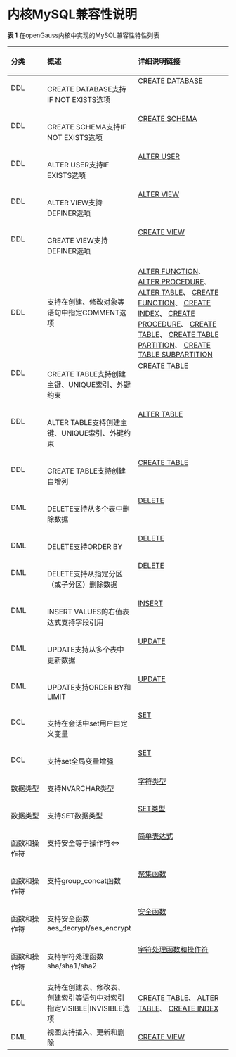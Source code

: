 # 内核MySQL兼容性说明<a name="ZH-CN_TOPIC_0000001201277572"></a>

**表 1**  在openGauss内核中实现的MySQL兼容性特性列表

<a name="zh-cn_topic_0283136929_zh-cn_topic_0237124747_zh-cn_topic_0059777487_zh-cn_topic_0058967566_table53712060"></a>
<table><thead align="left"><tr id="zh-cn_topic_0283136929_zh-cn_topic_0237124747_zh-cn_topic_0059777487_zh-cn_topic_0058967566_row56018257"><th class="cellrowborder" valign="top" width="18.23%" id="mcps1.2.4.1.1"><p id="zh-cn_topic_0283136929_zh-cn_topic_0237124747_zh-cn_topic_0059777487_zh-cn_topic_0058967566_p41184969"><a name="zh-cn_topic_0283136929_zh-cn_topic_0237124747_zh-cn_topic_0059777487_zh-cn_topic_0058967566_p41184969"></a><a name="zh-cn_topic_0283136929_zh-cn_topic_0237124747_zh-cn_topic_0059777487_zh-cn_topic_0058967566_p41184969"></a><b>分类</b></p>
</th>
<th class="cellrowborder" valign="top" width="34.54%" id="mcps1.2.4.1.2"><p id="zh-cn_topic_0283136929_zh-cn_topic_0237124747_zh-cn_topic_0059777487_zh-cn_topic_0058967566_p47648206"><a name="zh-cn_topic_0283136929_zh-cn_topic_0237124747_zh-cn_topic_0059777487_zh-cn_topic_0058967566_p47648206"></a><a name="zh-cn_topic_0283136929_zh-cn_topic_0237124747_zh-cn_topic_0059777487_zh-cn_topic_0058967566_p47648206"></a><b>概述</b></p>
</th>
<th class="cellrowborder" valign="top" width="47.23%" id="mcps1.2.4.1.3"><p id="zh-cn_topic_0283136929_zh-cn_topic_0237124747_zh-cn_topic_0059777487_zh-cn_topic_0058967566_p36573630"><a name="zh-cn_topic_0283136929_zh-cn_topic_0237124747_zh-cn_topic_0059777487_zh-cn_topic_0058967566_p36573630"></a><a name="zh-cn_topic_0283136929_zh-cn_topic_0237124747_zh-cn_topic_0059777487_zh-cn_topic_0058967566_p36573630"></a><b>详细说明链接<b></p>
</th>
</tr>
</thead>
<tbody>
<tr id="zh-cn_topic_0283136929_zh-cn_topic_0237124747_zh-cn_topic_0059777487_zh-cn_topic_0058967566_row26793117"><td class="cellrowborder" valign="top" width="18.23%" headers="mcps1.2.4.1.1 "><p id="zh-cn_topic_0283136929_zh-cn_topic_0237124747_zh-cn_topic_0059777487_zh-cn_topic_0058967566_p22758839"><a name="zh-cn_topic_0283136929_zh-cn_topic_0237124747_zh-cn_topic_0059777487_zh-cn_topic_0058967566_p22758839"></a><a name="zh-cn_topic_0283136929_zh-cn_topic_0237124747_zh-cn_topic_0059777487_zh-cn_topic_0058967566_p22758839"></a>DDL</p>
</td>
<td class="cellrowborder" valign="top" width="34.54%" headers="mcps1.2.4.1.2 "><p id="zh-cn_topic_0283136929_zh-cn_topic_0237124747_zh-cn_topic_0059777487_zh-cn_topic_0058967566_p31526653"><a name="zh-cn_topic_0283136929_zh-cn_topic_0237124747_zh-cn_topic_0059777487_zh-cn_topic_0058967566_p31526653"></a><a name="zh-cn_topic_0283136929_zh-cn_topic_0237124747_zh-cn_topic_0059777487_zh-cn_topic_0058967566_p31526653"></a>CREATE DATABASE支持IF NOT EXISTS选项</p>
</td>
<td class="cellrowborder" valign="top" width="47.23%" headers="mcps1.2.4.1.3 "><a name="zh-cn_topic_0283136929_zh-cn_topic_0237124747_zh-cn_topic_0059777487_zh-cn_topic_0058967566_ul55286870"></a><a name="zh-cn_topic_0283136929_zh-cn_topic_0237124747_zh-cn_topic_0059777487_zh-cn_topic_0058967566_ul55286870"></a><a href="CREATE-DATABASE.md">CREATE DATABASE</a>
</td>
</tr>
<tr id="zh-cn_topic_0283136929_zh-cn_topic_0237124747_zh-cn_topic_0059777487_zh-cn_topic_0058967566_row26793117"><td class="cellrowborder" valign="top" width="18.23%" headers="mcps1.2.4.1.1 "><p id="zh-cn_topic_0283136929_zh-cn_topic_0237124747_zh-cn_topic_0059777487_zh-cn_topic_0058967566_p22758839"><a name="zh-cn_topic_0283136929_zh-cn_topic_0237124747_zh-cn_topic_0059777487_zh-cn_topic_0058967566_p22758839"></a><a name="zh-cn_topic_0283136929_zh-cn_topic_0237124747_zh-cn_topic_0059777487_zh-cn_topic_0058967566_p22758839"></a>DDL</p>
</td>
<td class="cellrowborder" valign="top" width="34.54%" headers="mcps1.2.4.1.2 "><p id="zh-cn_topic_0283136929_zh-cn_topic_0237124747_zh-cn_topic_0059777487_zh-cn_topic_0058967566_p31526653"><a name="zh-cn_topic_0283136929_zh-cn_topic_0237124747_zh-cn_topic_0059777487_zh-cn_topic_0058967566_p31526653"></a><a name="zh-cn_topic_0283136929_zh-cn_topic_0237124747_zh-cn_topic_0059777487_zh-cn_topic_0058967566_p31526653"></a>CREATE SCHEMA支持IF NOT EXISTS选项</p>
</td>
<td class="cellrowborder" valign="top" width="47.23%" headers="mcps1.2.4.1.3 "><a name="zh-cn_topic_0283136929_zh-cn_topic_0237124747_zh-cn_topic_0059777487_zh-cn_topic_0058967566_ul55286870"></a><a name="zh-cn_topic_0283136929_zh-cn_topic_0237124747_zh-cn_topic_0059777487_zh-cn_topic_0058967566_ul55286870"></a><a href="CREATE-SCHEMA.md">CREATE SCHEMA</a>
</td>
</tr>
<tr id="zh-cn_topic_0283136929_zh-cn_topic_0237124747_zh-cn_topic_0059777487_zh-cn_topic_0058967566_row26793117"><td class="cellrowborder" valign="top" width="18.23%" headers="mcps1.2.4.1.1 "><p id="zh-cn_topic_0283136929_zh-cn_topic_0237124747_zh-cn_topic_0059777487_zh-cn_topic_0058967566_p22758839"><a name="zh-cn_topic_0283136929_zh-cn_topic_0237124747_zh-cn_topic_0059777487_zh-cn_topic_0058967566_p22758839"></a><a name="zh-cn_topic_0283136929_zh-cn_topic_0237124747_zh-cn_topic_0059777487_zh-cn_topic_0058967566_p22758839"></a>DDL</p>
</td>
<td class="cellrowborder" valign="top" width="34.54%" headers="mcps1.2.4.1.2 "><p id="zh-cn_topic_0283136929_zh-cn_topic_0237124747_zh-cn_topic_0059777487_zh-cn_topic_0058967566_p31526653"><a name="zh-cn_topic_0283136929_zh-cn_topic_0237124747_zh-cn_topic_0059777487_zh-cn_topic_0058967566_p31526653"></a><a name="zh-cn_topic_0283136929_zh-cn_topic_0237124747_zh-cn_topic_0059777487_zh-cn_topic_0058967566_p31526653"></a>ALTER USER支持IF EXISTS选项</p>
</td>
<td class="cellrowborder" valign="top" width="47.23%" headers="mcps1.2.4.1.3 "><a name="zh-cn_topic_0283136929_zh-cn_topic_0237124747_zh-cn_topic_0059777487_zh-cn_topic_0058967566_ul55286870"></a><a name="zh-cn_topic_0283136929_zh-cn_topic_0237124747_zh-cn_topic_0059777487_zh-cn_topic_0058967566_ul55286870"></a><a href="ALTER-USER.md">ALTER USER</a>
</td>
</tr>
<tr id="zh-cn_topic_0283136929_zh-cn_topic_0237124747_zh-cn_topic_0059777487_zh-cn_topic_0058967566_row26793117"><td class="cellrowborder" valign="top" width="18.23%" headers="mcps1.2.4.1.1 "><p id="zh-cn_topic_0283136929_zh-cn_topic_0237124747_zh-cn_topic_0059777487_zh-cn_topic_0058967566_p22758839"><a name="zh-cn_topic_0283136929_zh-cn_topic_0237124747_zh-cn_topic_0059777487_zh-cn_topic_0058967566_p22758839"></a><a name="zh-cn_topic_0283136929_zh-cn_topic_0237124747_zh-cn_topic_0059777487_zh-cn_topic_0058967566_p22758839"></a>DDL</p>
</td>
<td class="cellrowborder" valign="top" width="34.54%" headers="mcps1.2.4.1.2 "><p id="zh-cn_topic_0283136929_zh-cn_topic_0237124747_zh-cn_topic_0059777487_zh-cn_topic_0058967566_p31526653"><a name="zh-cn_topic_0283136929_zh-cn_topic_0237124747_zh-cn_topic_0059777487_zh-cn_topic_0058967566_p31526653"></a><a name="zh-cn_topic_0283136929_zh-cn_topic_0237124747_zh-cn_topic_0059777487_zh-cn_topic_0058967566_p31526653"></a>ALTER VIEW支持DEFINER选项</p>
</td>
<td class="cellrowborder" valign="top" width="47.23%" headers="mcps1.2.4.1.3 "><a name="zh-cn_topic_0283136929_zh-cn_topic_0237124747_zh-cn_topic_0059777487_zh-cn_topic_0058967566_ul55286870"></a><a name="zh-cn_topic_0283136929_zh-cn_topic_0237124747_zh-cn_topic_0059777487_zh-cn_topic_0058967566_ul55286870"></a><a href="ALTER-VIEW.md">ALTER VIEW</a>
</td>
</tr>
<tr id="zh-cn_topic_0283136929_zh-cn_topic_0237124747_zh-cn_topic_0059777487_zh-cn_topic_0058967566_row26793117"><td class="cellrowborder" valign="top" width="18.23%" headers="mcps1.2.4.1.1 "><p id="zh-cn_topic_0283136929_zh-cn_topic_0237124747_zh-cn_topic_0059777487_zh-cn_topic_0058967566_p22758839"><a name="zh-cn_topic_0283136929_zh-cn_topic_0237124747_zh-cn_topic_0059777487_zh-cn_topic_0058967566_p22758839"></a><a name="zh-cn_topic_0283136929_zh-cn_topic_0237124747_zh-cn_topic_0059777487_zh-cn_topic_0058967566_p22758839"></a>DDL</p>
</td>
<td class="cellrowborder" valign="top" width="34.54%" headers="mcps1.2.4.1.2 "><p id="zh-cn_topic_0283136929_zh-cn_topic_0237124747_zh-cn_topic_0059777487_zh-cn_topic_0058967566_p31526653"><a name="zh-cn_topic_0283136929_zh-cn_topic_0237124747_zh-cn_topic_0059777487_zh-cn_topic_0058967566_p31526653"></a><a name="zh-cn_topic_0283136929_zh-cn_topic_0237124747_zh-cn_topic_0059777487_zh-cn_topic_0058967566_p31526653"></a>CREATE VIEW支持DEFINER选项</p>
</td>
<td class="cellrowborder" valign="top" width="47.23%" headers="mcps1.2.4.1.3 "><a name="zh-cn_topic_0283136929_zh-cn_topic_0237124747_zh-cn_topic_0059777487_zh-cn_topic_0058967566_ul55286870"></a><a name="zh-cn_topic_0283136929_zh-cn_topic_0237124747_zh-cn_topic_0059777487_zh-cn_topic_0058967566_ul55286870"></a><a href="CREATE-VIEW.md">CREATE VIEW</a>
</td>
</tr>
<tr>
<td>DDL</td>
<td>支持在创建、修改对象等语句中指定COMMENT选项</td>
<td>
<a href="ALTER-FUNCTION.md">ALTER FUNCTION</a>、
<a href="ALTER-PROCEDURE.md">ALTER PROCEDURE</a>、
<a href="ALTER-TABLE.md">ALTER TABLE</a>、
<a href="CREATE-FUNCTION.md">CREATE FUNCTION</a>、
<a href="CREATE-INDEX.md">CREATE INDEX</a>、
<a href="CREATE-PROCEDURE.md">CREATE PROCEDURE</a>、
<a href="CREATE-TABLE.md">CREATE TABLE</a>、
<a href="CREATE-TABLE-PARTITION.md">CREATE TABLE PARTITION</a>、
<a href="CREATE-TABLE-SUBPARTITION.md">CREATE TABLE SUBPARTITION</a>
</td>
</tr>
<tr id="zh-cn_topic_0283136929_zh-cn_topic_0237124747_zh-cn_topic_0059777487_zh-cn_topic_0058967566_row26793117"><td class="cellrowborder" valign="top" width="18.23%" headers="mcps1.2.4.1.1 "><p id="zh-cn_topic_0283136929_zh-cn_topic_0237124747_zh-cn_topic_0059777487_zh-cn_topic_0058967566_p22758839"><a name="zh-cn_topic_0283136929_zh-cn_topic_0237124747_zh-cn_topic_0059777487_zh-cn_topic_0058967566_p22758839"></a><a name="zh-cn_topic_0283136929_zh-cn_topic_0237124747_zh-cn_topic_0059777487_zh-cn_topic_0058967566_p22758839"></a>DDL</p>
</td>
<td class="cellrowborder" valign="top" width="34.54%" headers="mcps1.2.4.1.2 "><p id="zh-cn_topic_0283136929_zh-cn_topic_0237124747_zh-cn_topic_0059777487_zh-cn_topic_0058967566_p31526653"><a UNIQUEname="zh-cn_topic_0283136929_zh-cn_topic_0237124747_zh-cn_topic_0059777487_zh-cn_topic_0058967566_p31526653"></a><a name="zh-cn_topic_0283136929_zh-cn_topic_0237124747_zh-cn_topic_0059777487_zh-cn_topic_0058967566_p31526653"></a>CREATE TABLE支持创建主键、UNIQUE索引、外键约束</p>
</td>
<td class="cellrowborder" valign="top" width="47.23%" headers="mcps1.2.4.1.3 "><a name="zh-cn_topic_0283136929_zh-cn_topic_0237124747_zh-cn_topic_0059777487_zh-cn_topic_0058967566_ul55286870"></a><a name="zh-cn_topic_0283136929_zh-cn_topic_0237124747_zh-cn_topic_0059777487_zh-cn_topic_0058967566_ul55286870"></a><a href="CREATE-TABLE.md">CREATE TABLE</a>
</td>
</tr>
<tr id="zh-cn_topic_0283136929_zh-cn_topic_0237124747_zh-cn_topic_0059777487_zh-cn_topic_0058967566_row26793117"><td class="cellrowborder" valign="top" width="18.23%" headers="mcps1.2.4.1.1 "><p id="zh-cn_topic_0283136929_zh-cn_topic_0237124747_zh-cn_topic_0059777487_zh-cn_topic_0058967566_p22758839"><a name="zh-cn_topic_0283136929_zh-cn_topic_0237124747_zh-cn_topic_0059777487_zh-cn_topic_0058967566_p22758839"></a><a name="zh-cn_topic_0283136929_zh-cn_topic_0237124747_zh-cn_topic_0059777487_zh-cn_topic_0058967566_p22758839"></a>DDL</p>
</td>
<td class="cellrowborder" valign="top" width="34.54%" headers="mcps1.2.4.1.2 "><p id="zh-cn_topic_0283136929_zh-cn_topic_0237124747_zh-cn_topic_0059777487_zh-cn_topic_0058967566_p31526653"><a UNIQUEname="zh-cn_topic_0283136929_zh-cn_topic_0237124747_zh-cn_topic_0059777487_zh-cn_topic_0058967566_p31526653"></a><a name="zh-cn_topic_0283136929_zh-cn_topic_0237124747_zh-cn_topic_0059777487_zh-cn_topic_0058967566_p31526653"></a>ALTER TABLE支持创建主键、UNIQUE索引、外键约束</p>
</td>
<td class="cellrowborder" valign="top" width="47.23%" headers="mcps1.2.4.1.3 "><a name="zh-cn_topic_0283136929_zh-cn_topic_0237124747_zh-cn_topic_0059777487_zh-cn_topic_0058967566_ul55286870"></a><a name="zh-cn_topic_0283136929_zh-cn_topic_0237124747_zh-cn_topic_0059777487_zh-cn_topic_0058967566_ul55286870"></a><a href="ALTER-TABLE.md">ALTER TABLE</a>
</td>
</tr>
<tr id="zh-cn_topic_0283136929_zh-cn_topic_0237124747_zh-cn_topic_0059777487_zh-cn_topic_0058967566_row26793117"><td class="cellrowborder" valign="top" width="18.23%" headers="mcps1.2.4.1.1 "><p id="zh-cn_topic_0283136929_zh-cn_topic_0237124747_zh-cn_topic_0059777487_zh-cn_topic_0058967566_p22758839"><a name="zh-cn_topic_0283136929_zh-cn_topic_0237124747_zh-cn_topic_0059777487_zh-cn_topic_0058967566_p22758839"></a><a name="zh-cn_topic_0283136929_zh-cn_topic_0237124747_zh-cn_topic_0059777487_zh-cn_topic_0058967566_p22758839"></a>DDL</p>
</td>
<td class="cellrowborder" valign="top" width="34.54%" headers="mcps1.2.4.1.2 "><p id="zh-cn_topic_0283136929_zh-cn_topic_0237124747_zh-cn_topic_0059777487_zh-cn_topic_0058967566_p31526653"><a name="zh-cn_topic_0283136929_zh-cn_topic_0237124747_zh-cn_topic_0059777487_zh-cn_topic_0058967566_p31526653"></a><a name="zh-cn_topic_0283136929_zh-cn_topic_0237124747_zh-cn_topic_0059777487_zh-cn_topic_0058967566_p31526653"></a>CREATE TABLE支持创建自增列</p>
</td>
<td class="cellrowborder" valign="top" width="47.23%" headers="mcps1.2.4.1.3 "><a name="zh-cn_topic_0283136929_zh-cn_topic_0237124747_zh-cn_topic_0059777487_zh-cn_topic_0058967566_ul55286870"></a><a name="zh-cn_topic_0283136929_zh-cn_topic_0237124747_zh-cn_topic_0059777487_zh-cn_topic_0058967566_ul55286870"></a><a href="CREATE-TABLE.md">CREATE TABLE</a>
</td>
</tr>
<tr id="zh-cn_topic_0283136929_zh-cn_topic_0237124747_zh-cn_topic_0059777487_zh-cn_topic_0058967566_row26793117"><td class="cellrowborder" valign="top" width="18.23%" headers="mcps1.2.4.1.1 "><p id="zh-cn_topic_0283136929_zh-cn_topic_0237124747_zh-cn_topic_0059777487_zh-cn_topic_0058967566_p22758839"><a name="zh-cn_topic_0283136929_zh-cn_topic_0237124747_zh-cn_topic_0059777487_zh-cn_topic_0058967566_p22758839"></a><a name="zh-cn_topic_0283136929_zh-cn_topic_0237124747_zh-cn_topic_0059777487_zh-cn_topic_0058967566_p22758839"></a>DML</p>
</td>
<td class="cellrowborder" valign="top" width="34.54%" headers="mcps1.2.4.1.2 "><p id="zh-cn_topic_0283136929_zh-cn_topic_0237124747_zh-cn_topic_0059777487_zh-cn_topic_0058967566_p31526653"><a name="zh-cn_topic_0283136929_zh-cn_topic_0237124747_zh-cn_topic_0059777487_zh-cn_topic_0058967566_p31526653"></a><a name="zh-cn_topic_0283136929_zh-cn_topic_0237124747_zh-cn_topic_0059777487_zh-cn_topic_0058967566_p31526653"></a>DELETE支持从多个表中删除数据</p>
</td>
<td class="cellrowborder" valign="top" width="47.23%" headers="mcps1.2.4.1.3 "><a name="zh-cn_topic_0283136929_zh-cn_topic_0237124747_zh-cn_topic_0059777487_zh-cn_topic_0058967566_ul55286870"></a><a name="zh-cn_topic_0283136929_zh-cn_topic_0237124747_zh-cn_topic_0059777487_zh-cn_topic_0058967566_ul55286870"></a><a href="DELETE.md">DELETE</a>
</td>
</tr>
<tr id="zh-cn_topic_0283136929_zh-cn_topic_0237124747_zh-cn_topic_0059777487_zh-cn_topic_0058967566_row26793117"><td class="cellrowborder" valign="top" width="18.23%" headers="mcps1.2.4.1.1 "><p id="zh-cn_topic_0283136929_zh-cn_topic_0237124747_zh-cn_topic_0059777487_zh-cn_topic_0058967566_p22758839"><a name="zh-cn_topic_0283136929_zh-cn_topic_0237124747_zh-cn_topic_0059777487_zh-cn_topic_0058967566_p22758839"></a><a name="zh-cn_topic_0283136929_zh-cn_topic_0237124747_zh-cn_topic_0059777487_zh-cn_topic_0058967566_p22758839"></a>DML</p>
</td>
<td class="cellrowborder" valign="top" width="34.54%" headers="mcps1.2.4.1.2 "><p id="zh-cn_topic_0283136929_zh-cn_topic_0237124747_zh-cn_topic_0059777487_zh-cn_topic_0058967566_p31526653"><a name="zh-cn_topic_0283136929_zh-cn_topic_0237124747_zh-cn_topic_0059777487_zh-cn_topic_0058967566_p31526653"></a><a name="zh-cn_topic_0283136929_zh-cn_topic_0237124747_zh-cn_topic_0059777487_zh-cn_topic_0058967566_p31526653"></a>DELETE支持ORDER BY</p>
</td>
<td class="cellrowborder" valign="top" width="47.23%" headers="mcps1.2.4.1.3 "><a name="zh-cn_topic_0283136929_zh-cn_topic_0237124747_zh-cn_topic_0059777487_zh-cn_topic_0058967566_ul55286870"></a><a name="zh-cn_topic_0283136929_zh-cn_topic_0237124747_zh-cn_topic_0059777487_zh-cn_topic_0058967566_ul55286870"></a><a href="DELETE.md">DELETE</a>
</td>
</tr>
<tr id="zh-cn_topic_0283136929_zh-cn_topic_0237124747_zh-cn_topic_0059777487_zh-cn_topic_0058967566_row26793117"><td class="cellrowborder" valign="top" width="18.23%" headers="mcps1.2.4.1.1 "><p id="zh-cn_topic_0283136929_zh-cn_topic_0237124747_zh-cn_topic_0059777487_zh-cn_topic_0058967566_p22758839"><a name="zh-cn_topic_0283136929_zh-cn_topic_0237124747_zh-cn_topic_0059777487_zh-cn_topic_0058967566_p22758839"></a><a name="zh-cn_topic_0283136929_zh-cn_topic_0237124747_zh-cn_topic_0059777487_zh-cn_topic_0058967566_p22758839"></a>DML</p>
</td>
<td class="cellrowborder" valign="top" width="34.54%" headers="mcps1.2.4.1.2 "><p id="zh-cn_topic_0283136929_zh-cn_topic_0237124747_zh-cn_topic_0059777487_zh-cn_topic_0058967566_p31526653"><a name="zh-cn_topic_0283136929_zh-cn_topic_0237124747_zh-cn_topic_0059777487_zh-cn_topic_0058967566_p31526653"></a><a name="zh-cn_topic_0283136929_zh-cn_topic_0237124747_zh-cn_topic_0059777487_zh-cn_topic_0058967566_p31526653"></a>DELETE支持从指定分区（或子分区）删除数据</p>
</td>
<td class="cellrowborder" valign="top" width="47.23%" headers="mcps1.2.4.1.3 "><a name="zh-cn_topic_0283136929_zh-cn_topic_0237124747_zh-cn_topic_0059777487_zh-cn_topic_0058967566_ul55286870"></a><a name="zh-cn_topic_0283136929_zh-cn_topic_0237124747_zh-cn_topic_0059777487_zh-cn_topic_0058967566_ul55286870"></a><a href="DELETE.md">DELETE</a>
</td>
</tr>
<tr id="zh-cn_topic_0283136929_zh-cn_topic_0237124747_zh-cn_topic_0059777487_zh-cn_topic_0058967566_row26793117"><td class="cellrowborder" valign="top" width="18.23%" headers="mcps1.2.4.1.1 "><p id="zh-cn_topic_0283136929_zh-cn_topic_0237124747_zh-cn_topic_0059777487_zh-cn_topic_0058967566_p22758839"><a name="zh-cn_topic_0283136929_zh-cn_topic_0237124747_zh-cn_topic_0059777487_zh-cn_topic_0058967566_p22758839"></a><a name="zh-cn_topic_0283136929_zh-cn_topic_0237124747_zh-cn_topic_0059777487_zh-cn_topic_0058967566_p22758839"></a>DML</p>
</td>
<td class="cellrowborder" valign="top" width="34.54%" headers="mcps1.2.4.1.2 "><p id="zh-cn_topic_0283136929_zh-cn_topic_0237124747_zh-cn_topic_0059777487_zh-cn_topic_0058967566_p31526653"><a name="zh-cn_topic_0283136929_zh-cn_topic_0237124747_zh-cn_topic_0059777487_zh-cn_topic_0058967566_p31526653"></a><a name="zh-cn_topic_0283136929_zh-cn_topic_0237124747_zh-cn_topic_0059777487_zh-cn_topic_0058967566_p31526653"></a>INSERT VALUES的右值表达式支持字段引用</p>
</td>
<td class="cellrowborder" valign="top" width="47.23%" headers="mcps1.2.4.1.3 "><a name="zh-cn_topic_0283136929_zh-cn_topic_0237124747_zh-cn_topic_0059777487_zh-cn_topic_0058967566_ul55286870"></a><a name="zh-cn_topic_0283136929_zh-cn_topic_0237124747_zh-cn_topic_0059777487_zh-cn_topic_0058967566_ul55286870"></a><a href="INSERT.md">INSERT</a>
</td>
</tr>
<tr id="zh-cn_topic_0283136929_zh-cn_topic_0237124747_zh-cn_topic_0059777487_zh-cn_topic_0058967566_row26793117"><td class="cellrowborder" valign="top" width="18.23%" headers="mcps1.2.4.1.1 "><p id="zh-cn_topic_0283136929_zh-cn_topic_0237124747_zh-cn_topic_0059777487_zh-cn_topic_0058967566_p22758839"><a name="zh-cn_topic_0283136929_zh-cn_topic_0237124747_zh-cn_topic_0059777487_zh-cn_topic_0058967566_p22758839"></a><a name="zh-cn_topic_0283136929_zh-cn_topic_0237124747_zh-cn_topic_0059777487_zh-cn_topic_0058967566_p22758839"></a>DML</p>
</td>
<td class="cellrowborder" valign="top" width="34.54%" headers="mcps1.2.4.1.2 "><p id="zh-cn_topic_0283136929_zh-cn_topic_0237124747_zh-cn_topic_0059777487_zh-cn_topic_0058967566_p31526653"><a UPDATEname="zh-cn_topic_0283136929_zh-cn_topic_0237124747_zh-cn_topic_0059777487_zh-cn_topic_0058967566_p31526653"></a><a name="zh-cn_topic_0283136929_zh-cn_topic_0237124747_zh-cn_topic_0059777487_zh-cn_topic_0058967566_p31526653"></a>UPDATE支持从多个表中更新数据</p>
</td>
<td class="cellrowborder" valign="top" width="47.23%" headers="mcps1.2.4.1.3 "><a name="zh-cn_topic_0283136929_zh-cn_topic_0237124747_zh-cn_topic_0059777487_zh-cn_topic_0058967566_ul55286870"></a><a name="zh-cn_topic_0283136929_zh-cn_topic_0237124747_zh-cn_topic_0059777487_zh-cn_topic_0058967566_ul55286870"></a><a href="UPDATE.md">UPDATE</a>
</td>
</tr>
<tr id="zh-cn_topic_0283136929_zh-cn_topic_0237124747_zh-cn_topic_0059777487_zh-cn_topic_0058967566_row26793117"><td class="cellrowborder" valign="top" width="18.23%" headers="mcps1.2.4.1.1 "><p id="zh-cn_topic_0283136929_zh-cn_topic_0237124747_zh-cn_topic_0059777487_zh-cn_topic_0058967566_p22758839"><a name="zh-cn_topic_0283136929_zh-cn_topic_0237124747_zh-cn_topic_0059777487_zh-cn_topic_0058967566_p22758839"></a><a name="zh-cn_topic_0283136929_zh-cn_topic_0237124747_zh-cn_topic_0059777487_zh-cn_topic_0058967566_p22758839"></a>DML</p>
</td>
<td class="cellrowborder" valign="top" width="34.54%" headers="mcps1.2.4.1.2 "><p id="zh-cn_topic_0283136929_zh-cn_topic_0237124747_zh-cn_topic_0059777487_zh-cn_topic_0058967566_p31526653"><a UPDATEname="zh-cn_topic_0283136929_zh-cn_topic_0237124747_zh-cn_topic_0059777487_zh-cn_topic_0058967566_p31526653"></a><a name="zh-cn_topic_0283136929_zh-cn_topic_0237124747_zh-cn_topic_0059777487_zh-cn_topic_0058967566_p31526653"></a>UPDATE支持ORDER BY和LIMIT</p>
</td>
<td class="cellrowborder" valign="top" width="47.23%" headers="mcps1.2.4.1.3 "><a name="zh-cn_topic_0283136929_zh-cn_topic_0237124747_zh-cn_topic_0059777487_zh-cn_topic_0058967566_ul55286870"></a><a name="zh-cn_topic_0283136929_zh-cn_topic_0237124747_zh-cn_topic_0059777487_zh-cn_topic_0058967566_ul55286870"></a><a href="UPDATE.md">UPDATE</a>
</td>
</tr>
<tr id="zh-cn_topic_0283136929_zh-cn_topic_0237124747_zh-cn_topic_0059777487_zh-cn_topic_0058967566_row26793117"><td class="cellrowborder" valign="top" width="18.23%" headers="mcps1.2.4.1.1 "><p id="zh-cn_topic_0283136929_zh-cn_topic_0237124747_zh-cn_topic_0059777487_zh-cn_topic_0058967566_p22758839"><a name="zh-cn_topic_0283136929_zh-cn_topic_0237124747_zh-cn_topic_0059777487_zh-cn_topic_0058967566_p22758839"></a><a name="zh-cn_topic_0283136929_zh-cn_topic_0237124747_zh-cn_topic_0059777487_zh-cn_topic_0058967566_p22758839"></a>DCL</p>
</td>
<td class="cellrowborder" valign="top" width="34.54%" headers="mcps1.2.4.1.2 "><p id="zh-cn_topic_0283136929_zh-cn_topic_0237124747_zh-cn_topic_0059777487_zh-cn_topic_0058967566_p31526653"><a UPDATEname="zh-cn_topic_0283136929_zh-cn_topic_0237124747_zh-cn_topic_0059777487_zh-cn_topic_0058967566_p31526653"></a><a name="zh-cn_topic_0283136929_zh-cn_topic_0237124747_zh-cn_topic_0059777487_zh-cn_topic_0058967566_p31526653"></a>支持在会话中set用户自定义变量</p>
</td>
<td class="cellrowborder" valign="top" width="47.23%" headers="mcps1.2.4.1.3 "><a name="zh-cn_topic_0283136929_zh-cn_topic_0237124747_zh-cn_topic_0059777487_zh-cn_topic_0058967566_ul55286870"></a><a name="zh-cn_topic_0283136929_zh-cn_topic_0237124747_zh-cn_topic_0059777487_zh-cn_topic_0058967566_ul55286870"></a><a href="SET.md">SET</a>
</td>
</tr>
<tr id="zh-cn_topic_0283136929_zh-cn_topic_0237124747_zh-cn_topic_0059777487_zh-cn_topic_0058967566_row26793117"><td class="cellrowborder" valign="top" width="18.23%" headers="mcps1.2.4.1.1 "><p id="zh-cn_topic_0283136929_zh-cn_topic_0237124747_zh-cn_topic_0059777487_zh-cn_topic_0058967566_p22758839"><a name="zh-cn_topic_0283136929_zh-cn_topic_0237124747_zh-cn_topic_0059777487_zh-cn_topic_0058967566_p22758839"></a><a name="zh-cn_topic_0283136929_zh-cn_topic_0237124747_zh-cn_topic_0059777487_zh-cn_topic_0058967566_p22758839"></a>DCL</p>
</td>
<td class="cellrowborder" valign="top" width="34.54%" headers="mcps1.2.4.1.2 "><p id="zh-cn_topic_0283136929_zh-cn_topic_0237124747_zh-cn_topic_0059777487_zh-cn_topic_0058967566_p31526653"><a UPDATEname="zh-cn_topic_0283136929_zh-cn_topic_0237124747_zh-cn_topic_0059777487_zh-cn_topic_0058967566_p31526653"></a><a name="zh-cn_topic_0283136929_zh-cn_topic_0237124747_zh-cn_topic_0059777487_zh-cn_topic_0058967566_p31526653"></a>支持set全局变量增强</p>
</td>
<td class="cellrowborder" valign="top" width="47.23%" headers="mcps1.2.4.1.3 "><a name="zh-cn_topic_0283136929_zh-cn_topic_0237124747_zh-cn_topic_0059777487_zh-cn_topic_0058967566_ul55286870"></a><a name="zh-cn_topic_0283136929_zh-cn_topic_0237124747_zh-cn_topic_0059777487_zh-cn_topic_0058967566_ul55286870"></a><a href="SET.md">SET</a>
</td>
</tr>
<tr id="zh-cn_topic_0283136929_zh-cn_topic_0237124747_zh-cn_topic_0059777487_zh-cn_topic_0058967566_row26793117"><td class="cellrowborder" valign="top" width="18.23%" headers="mcps1.2.4.1.1 "><p id="zh-cn_topic_0283136929_zh-cn_topic_0237124747_zh-cn_topic_0059777487_zh-cn_topic_0058967566_p22758839"><a name="zh-cn_topic_0283136929_zh-cn_topic_0237124747_zh-cn_topic_0059777487_zh-cn_topic_0058967566_p22758839"></a><a name="zh-cn_topic_0283136929_zh-cn_topic_0237124747_zh-cn_topic_0059777487_zh-cn_topic_0058967566_p22758839"></a>数据类型</p>
</td>
<td class="cellrowborder" valign="top" width="34.54%" headers="mcps1.2.4.1.2 "><p id="zh-cn_topic_0283136929_zh-cn_topic_0237124747_zh-cn_topic_0059777487_zh-cn_topic_0058967566_p31526653"><a name="zh-cn_topic_0283136929_zh-cn_topic_0237124747_zh-cn_topic_0059777487_zh-cn_topic_0058967566_p31526653"></a><a name="zh-cn_topic_0283136929_zh-cn_topic_0237124747_zh-cn_topic_0059777487_zh-cn_topic_0058967566_p31526653"></a>支持NVARCHAR类型</p>
</td>
<td class="cellrowborder" valign="top" width="47.23%" headers="mcps1.2.4.1.3 "><a name="zh-cn_topic_0283136929_zh-cn_topic_0237124747_zh-cn_topic_0059777487_zh-cn_topic_0058967566_ul55286870"></a><a name="zh-cn_topic_0283136929_zh-cn_topic_0237124747_zh-cn_topic_0059777487_zh-cn_topic_0058967566_ul55286870"></a><a href="字符类型.md">字符类型</a>
</td>
</tr>
<tr id="zh-cn_topic_0283136929_zh-cn_topic_0237124747_zh-cn_topic_0059777487_zh-cn_topic_0058967566_row26793117"><td class="cellrowborder" valign="top" width="18.23%" headers="mcps1.2.4.1.1 "><p id="zh-cn_topic_0283136929_zh-cn_topic_0237124747_zh-cn_topic_0059777487_zh-cn_topic_0058967566_p22758839"><a name="zh-cn_topic_0283136929_zh-cn_topic_0237124747_zh-cn_topic_0059777487_zh-cn_topic_0058967566_p22758839"></a><a name="zh-cn_topic_0283136929_zh-cn_topic_0237124747_zh-cn_topic_0059777487_zh-cn_topic_0058967566_p22758839"></a>数据类型</p>
</td>
<td class="cellrowborder" valign="top" width="34.54%" headers="mcps1.2.4.1.2 "><p id="zh-cn_topic_0283136929_zh-cn_topic_0237124747_zh-cn_topic_0059777487_zh-cn_topic_0058967566_p31526653"><a name="zh-cn_topic_0283136929_zh-cn_topic_0237124747_zh-cn_topic_0059777487_zh-cn_topic_0058967566_p31526653"></a><a name="zh-cn_topic_0283136929_zh-cn_topic_0237124747_zh-cn_topic_0059777487_zh-cn_topic_0058967566_p31526653"></a>支持SET数据类型</p>
</td>
<td class="cellrowborder" valign="top" width="47.23%" headers="mcps1.2.4.1.3 "><a name="zh-cn_topic_0283136929_zh-cn_topic_0237124747_zh-cn_topic_0059777487_zh-cn_topic_0058967566_ul55286870"></a><a name="zh-cn_topic_0283136929_zh-cn_topic_0237124747_zh-cn_topic_0059777487_zh-cn_topic_0058967566_ul55286870"></a><a href="SET类型.md">SET类型</a>
</td>
</tr>
<tr id="zh-cn_topic_0283136929_zh-cn_topic_0237124747_zh-cn_topic_0059777487_zh-cn_topic_0058967566_row26793117"><td class="cellrowborder" valign="top" width="18.23%" headers="mcps1.2.4.1.1 "><p id="zh-cn_topic_0283136929_zh-cn_topic_0237124747_zh-cn_topic_0059777487_zh-cn_topic_0058967566_p22758839"><a name="zh-cn_topic_0283136929_zh-cn_topic_0237124747_zh-cn_topic_0059777487_zh-cn_topic_0058967566_p22758839"></a><a name="zh-cn_topic_0283136929_zh-cn_topic_0237124747_zh-cn_topic_0059777487_zh-cn_topic_0058967566_p22758839"></a>函数和操作符</p>
</td>
<td class="cellrowborder" valign="top" width="34.54%" headers="mcps1.2.4.1.2 "><p id="zh-cn_topic_0283136929_zh-cn_topic_0237124747_zh-cn_topic_0059777487_zh-cn_topic_0058967566_p31526653"><a name="zh-cn_topic_0283136929_zh-cn_topic_0237124747_zh-cn_topic_0059777487_zh-cn_topic_0058967566_p31526653"></a><a name="zh-cn_topic_0283136929_zh-cn_topic_0237124747_zh-cn_topic_0059777487_zh-cn_topic_0058967566_p31526653"></a>支持安全等于操作符<=></p>
</td>
<td class="cellrowborder" valign="top" width="47.23%" headers="mcps1.2.4.1.3 "><a name="zh-cn_topic_0283136929_zh-cn_topic_0237124747_zh-cn_topic_0059777487_zh-cn_topic_0058967566_ul55286870"></a><a name="zh-cn_topic_0283136929_zh-cn_topic_0237124747_zh-cn_topic_0059777487_zh-cn_topic_0058967566_ul55286870"></a><a href="简单表达式.md">简单表达式</a>
</td>
</tr>
<tr id="zh-cn_topic_0283136929_zh-cn_topic_0237124747_zh-cn_topic_0059777487_zh-cn_topic_0058967566_row26793117"><td class="cellrowborder" valign="top" width="18.23%" headers="mcps1.2.4.1.1 "><p id="zh-cn_topic_0283136929_zh-cn_topic_0237124747_zh-cn_topic_0059777487_zh-cn_topic_0058967566_p22758839"><a name="zh-cn_topic_0283136929_zh-cn_topic_0237124747_zh-cn_topic_0059777487_zh-cn_topic_0058967566_p22758839"></a><a name="zh-cn_topic_0283136929_zh-cn_topic_0237124747_zh-cn_topic_0059777487_zh-cn_topic_0058967566_p22758839"></a>函数和操作符</p>
</td>
<td class="cellrowborder" valign="top" width="34.54%" headers="mcps1.2.4.1.2 "><p id="zh-cn_topic_0283136929_zh-cn_topic_0237124747_zh-cn_topic_0059777487_zh-cn_topic_0058967566_p31526653"><a name="zh-cn_topic_0283136929_zh-cn_topic_0237124747_zh-cn_topic_0059777487_zh-cn_topic_0058967566_p31526653"></a><a name="zh-cn_topic_0283136929_zh-cn_topic_0237124747_zh-cn_topic_0059777487_zh-cn_topic_0058967566_p31526653"></a>支持group_concat函数</p>
</td>
<td class="cellrowborder" valign="top" width="47.23%" headers="mcps1.2.4.1.3 "><a name="zh-cn_topic_0283136929_zh-cn_topic_0237124747_zh-cn_topic_0059777487_zh-cn_topic_0058967566_ul55286870"></a><a name="zh-cn_topic_0283136929_zh-cn_topic_0237124747_zh-cn_topic_0059777487_zh-cn_topic_0058967566_ul55286870"></a><a href="聚集函数.md">聚集函数</a>
</td>
</tr>
<tr id="zh-cn_topic_0283136929_zh-cn_topic_0237124747_zh-cn_topic_0059777487_zh-cn_topic_0058967566_row26793117"><td class="cellrowborder" valign="top" width="18.23%" headers="mcps1.2.4.1.1 "><p id="zh-cn_topic_0283136929_zh-cn_topic_0237124747_zh-cn_topic_0059777487_zh-cn_topic_0058967566_p22758839"><a name="zh-cn_topic_0283136929_zh-cn_topic_0237124747_zh-cn_topic_0059777487_zh-cn_topic_0058967566_p22758839"></a><a name="zh-cn_topic_0283136929_zh-cn_topic_0237124747_zh-cn_topic_0059777487_zh-cn_topic_0058967566_p22758839"></a>函数和操作符</p>
</td>
<td class="cellrowborder" valign="top" width="34.54%" headers="mcps1.2.4.1.2 "><p id="zh-cn_topic_0283136929_zh-cn_topic_0237124747_zh-cn_topic_0059777487_zh-cn_topic_0058967566_p31526653"><a name="zh-cn_topic_0283136929_zh-cn_topic_0237124747_zh-cn_topic_0059777487_zh-cn_topic_0058967566_p31526653"></a><a name="zh-cn_topic_0283136929_zh-cn_topic_0237124747_zh-cn_topic_0059777487_zh-cn_topic_0058967566_p31526653"></a>支持安全函数aes_decrypt/aes_encrypt</p>
</td>
<td class="cellrowborder" valign="top" width="47.23%" headers="mcps1.2.4.1.3 "><a name="zh-cn_topic_0283136929_zh-cn_topic_0237124747_zh-cn_topic_0059777487_zh-cn_topic_0058967566_ul55286870"></a><a name="zh-cn_topic_0283136929_zh-cn_topic_0237124747_zh-cn_topic_0059777487_zh-cn_topic_0058967566_ul55286870"></a><a href="安全函数.md">安全函数</a>
</td>
</tr>
<tr id="zh-cn_topic_0283136929_zh-cn_topic_0237124747_zh-cn_topic_0059777487_zh-cn_topic_0058967566_row26793117"><td class="cellrowborder" valign="top" width="18.23%" headers="mcps1.2.4.1.1 "><p id="zh-cn_topic_0283136929_zh-cn_topic_0237124747_zh-cn_topic_0059777487_zh-cn_topic_0058967566_p22758839"><a name="zh-cn_topic_0283136929_zh-cn_topic_0237124747_zh-cn_topic_0059777487_zh-cn_topic_0058967566_p22758839"></a><a name="zh-cn_topic_0283136929_zh-cn_topic_0237124747_zh-cn_topic_0059777487_zh-cn_topic_0058967566_p22758839"></a>函数和操作符</p>
</td>
<td class="cellrowborder" valign="top" width="34.54%" headers="mcps1.2.4.1.2 "><p id="zh-cn_topic_0283136929_zh-cn_topic_0237124747_zh-cn_topic_0059777487_zh-cn_topic_0058967566_p31526653"><a name="zh-cn_topic_0283136929_zh-cn_topic_0237124747_zh-cn_topic_0059777487_zh-cn_topic_0058967566_p31526653"></a><a name="zh-cn_topic_0283136929_zh-cn_topic_0237124747_zh-cn_topic_0059777487_zh-cn_topic_0058967566_p31526653"></a>支持字符处理函数sha/sha1/sha2</p>
</td>
<td class="cellrowborder" valign="top" width="47.23%" headers="mcps1.2.4.1.3 "><a name="zh-cn_topic_0283136929_zh-cn_topic_0237124747_zh-cn_topic_0059777487_zh-cn_topic_0058967566_ul55286870"></a><a name="zh-cn_topic_0283136929_zh-cn_topic_0237124747_zh-cn_topic_0059777487_zh-cn_topic_0058967566_ul55286870"></a><a href="字符处理函数和操作符.md">字符处理函数和操作符</a>
</td>
</tr>
<tr>
<td>DDL</td>
<td>支持在创建表、修改表、创建索引等语句中对索引指定VISIBLE|INVISIBLE选项</td>
<td>
<a href="CREATE-TABLE.md">CREATE TABLE</a>、
<a href="ALTER-TABLE.md">ALTER TABLE</a>、
<a href="CREATE-INDEX.md">CREATE INDEX</a>
</td>
</tr>
<tr>
<td>DML</td>
<td>视图支持插入、更新和删除</td>
<td>
<a href="CREATE-VIEW.md">CREATE VIEW</a>
</td>
</tr>
</tbody>
</table>